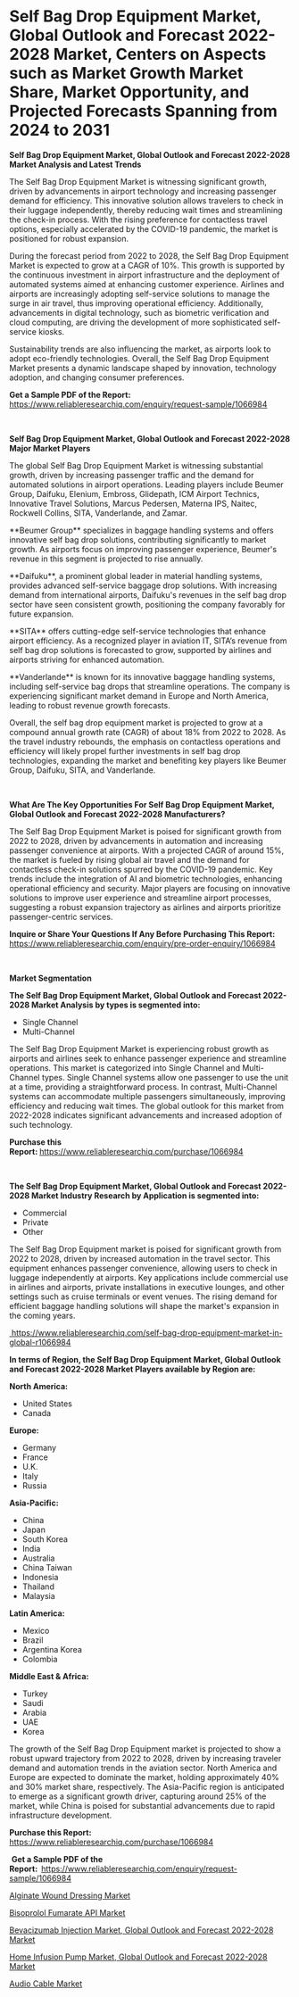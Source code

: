 <p><h1>Self Bag Drop Equipment Market, Global Outlook and Forecast 2022-2028 Market, Centers on Aspects such as Market Growth Market Share, Market Opportunity, and Projected Forecasts Spanning from 2024 to 2031</h1></p><p><strong>Self Bag Drop Equipment Market, Global Outlook and Forecast 2022-2028 Market Analysis and Latest Trends</strong></p>
<p><p>The Self Bag Drop Equipment Market is witnessing significant growth, driven by advancements in airport technology and increasing passenger demand for efficiency. This innovative solution allows travelers to check in their luggage independently, thereby reducing wait times and streamlining the check-in process. With the rising preference for contactless travel options, especially accelerated by the COVID-19 pandemic, the market is positioned for robust expansion.</p><p>During the forecast period from 2022 to 2028, the Self Bag Drop Equipment Market is expected to grow at a CAGR of 10%. This growth is supported by the continuous investment in airport infrastructure and the deployment of automated systems aimed at enhancing customer experience. Airlines and airports are increasingly adopting self-service solutions to manage the surge in air travel, thus improving operational efficiency. Additionally, advancements in digital technology, such as biometric verification and cloud computing, are driving the development of more sophisticated self-service kiosks.</p><p>Sustainability trends are also influencing the market, as airports look to adopt eco-friendly technologies. Overall, the Self Bag Drop Equipment Market presents a dynamic landscape shaped by innovation, technology adoption, and changing consumer preferences.</p></p>
<p><strong>Get a Sample PDF of the Report:&nbsp;</strong> <a href="https://www.reliableresearchiq.com/enquiry/request-sample/1066984?utm_campaign=1119&utm_medium=2&utm_source=Github&utm_content=ia&utm_term=02102024&utm_id=self-bag-drop-equipment-market-global-outlook-and-forecast-2022-2028">https://www.reliableresearchiq.com/enquiry/request-sample/1066984</a></p>
<p>&nbsp;</p>
<p><strong>Self Bag Drop Equipment Market, Global Outlook and Forecast 2022-2028 Major Market Players</strong></p>
<p><p>The global Self Bag Drop Equipment Market is witnessing substantial growth, driven by increasing passenger traffic and the demand for automated solutions in airport operations. Leading players include Beumer Group, Daifuku, Elenium, Embross, Glidepath, ICM Airport Technics, Innovative Travel Solutions, Marcus Pedersen, Materna IPS, Naitec, Rockwell Collins, SITA, Vanderlande, and Zamar.</p><p>**Beumer Group** specializes in baggage handling systems and offers innovative self bag drop solutions, contributing significantly to market growth. As airports focus on improving passenger experience, Beumer's revenue in this segment is projected to rise annually.</p><p>**Daifuku**, a prominent global leader in material handling systems, provides advanced self-service baggage drop solutions. With increasing demand from international airports, Daifuku's revenues in the self bag drop sector have seen consistent growth, positioning the company favorably for future expansion.</p><p>**SITA** offers cutting-edge self-service technologies that enhance airport efficiency. As a recognized player in aviation IT, SITA’s revenue from self bag drop solutions is forecasted to grow, supported by airlines and airports striving for enhanced automation.</p><p>**Vanderlande** is known for its innovative baggage handling systems, including self-service bag drops that streamline operations. The company is experiencing significant market demand in Europe and North America, leading to robust revenue growth forecasts.</p><p>Overall, the self bag drop equipment market is projected to grow at a compound annual growth rate (CAGR) of about 18% from 2022 to 2028. As the travel industry rebounds, the emphasis on contactless operations and efficiency will likely propel further investments in self bag drop technologies, expanding the market and benefiting key players like Beumer Group, Daifuku, SITA, and Vanderlande.</p></p>
<p>&nbsp;</p>
<p><strong>What Are The Key Opportunities For Self Bag Drop Equipment Market, Global Outlook and Forecast 2022-2028 Manufacturers?</strong></p>
<p><p>The Self Bag Drop Equipment Market is poised for significant growth from 2022 to 2028, driven by advancements in automation and increasing passenger convenience at airports. With a projected CAGR of around 15%, the market is fueled by rising global air travel and the demand for contactless check-in solutions spurred by the COVID-19 pandemic. Key trends include the integration of AI and biometric technologies, enhancing operational efficiency and security. Major players are focusing on innovative solutions to improve user experience and streamline airport processes, suggesting a robust expansion trajectory as airlines and airports prioritize passenger-centric services.</p></p>
<p><strong>Inquire or Share Your Questions If Any Before Purchasing This Report:</strong> <a href="https://www.reliableresearchiq.com/enquiry/pre-order-enquiry/1066984?utm_campaign=1119&utm_medium=2&utm_source=Github&utm_content=ia&utm_term=02102024&utm_id=self-bag-drop-equipment-market-global-outlook-and-forecast-2022-2028">https://www.reliableresearchiq.com/enquiry/pre-order-enquiry/1066984</a></p>
<p>&nbsp;</p>
<p><strong>Market Segmentation</strong></p>
<p><strong>The Self Bag Drop Equipment Market, Global Outlook and Forecast 2022-2028 Market Analysis by types is segmented into:</strong></p>
<p><ul><li>Single Channel</li><li>Multi-Channel</li></ul></p>
<p><p>The Self Bag Drop Equipment Market is experiencing robust growth as airports and airlines seek to enhance passenger experience and streamline operations. This market is categorized into Single Channel and Multi-Channel types. Single Channel systems allow one passenger to use the unit at a time, providing a straightforward process. In contrast, Multi-Channel systems can accommodate multiple passengers simultaneously, improving efficiency and reducing wait times. The global outlook for this market from 2022-2028 indicates significant advancements and increased adoption of such technology.</p></p>
<p><strong>Purchase this Report:&nbsp;</strong><a href="https://www.reliableresearchiq.com/purchase/1066984?utm_campaign=1119&utm_medium=2&utm_source=Github&utm_content=ia&utm_term=02102024&utm_id=self-bag-drop-equipment-market-global-outlook-and-forecast-2022-2028">https://www.reliableresearchiq.com/purchase/1066984</a></p>
<p>&nbsp;</p>
<p><strong>The Self Bag Drop Equipment Market, Global Outlook and Forecast 2022-2028 Market Industry Research by Application is segmented into:</strong></p>
<p><ul><li>Commercial</li><li>Private</li><li>Other</li></ul></p>
<p><p>The Self Bag Drop Equipment market is poised for significant growth from 2022 to 2028, driven by increased automation in the travel sector. This equipment enhances passenger convenience, allowing users to check in luggage independently at airports. Key applications include commercial use in airlines and airports, private installations in executive lounges, and other settings such as cruise terminals or event venues. The rising demand for efficient baggage handling solutions will shape the market's expansion in the coming years.</p></p>
<p><a href="https://www.reliableresearchiq.com/self-bag-drop-equipment-market-in-global-r1066984?utm_campaign=1119&utm_medium=2&utm_source=Github&utm_content=ia&utm_term=02102024&utm_id=self-bag-drop-equipment-market-global-outlook-and-forecast-2022-2028">&nbsp;https://www.reliableresearchiq.com/self-bag-drop-equipment-market-in-global-r1066984</a></p>
<p><strong>In terms of Region, the Self Bag Drop Equipment Market, Global Outlook and Forecast 2022-2028 Market Players available by Region are:</strong></p>
<p>
    <p> <strong> North America: </strong>
        <ul>
            <li>United States</li>
            <li>Canada</li>
        </ul>
        </p> 
    <p> <strong> Europe: </strong>
        <ul>
            <li>Germany</li>
            <li>France</li>
            <li>U.K.</li>
            <li>Italy</li>
            <li>Russia</li>
        </ul>
        </p> 
    <p> <strong> Asia-Pacific: </strong>
        <ul>
            <li>China</li>
            <li>Japan</li>
            <li>South Korea</li>
            <li>India</li>
            <li>Australia</li>
            <li>China Taiwan</li>
            <li>Indonesia</li>
            <li>Thailand</li>
            <li>Malaysia</li>
        </ul>
        </p> 
    <p> <strong> Latin America: </strong>
        <ul>
            <li>Mexico</li>
            <li>Brazil</li>
            <li>Argentina Korea</li>
            <li>Colombia</li>
        </ul>
        </p> 
    <p> <strong> Middle East & Africa: </strong>
        <ul>
            <li>Turkey</li>
            <li>Saudi</li>
            <li>Arabia</li>
            <li>UAE</li>
            <li>Korea</li>
        </ul>
    </p>
    </p>
<p><p>The growth of the Self Bag Drop Equipment market is projected to show a robust upward trajectory from 2022 to 2028, driven by increasing traveler demand and automation trends in the aviation sector. North America and Europe are expected to dominate the market, holding approximately 40% and 30% market share, respectively. The Asia-Pacific region is anticipated to emerge as a significant growth driver, capturing around 25% of the market, while China is poised for substantial advancements due to rapid infrastructure development.</p></p>
<p><strong>Purchase this Report: </strong><a href="https://www.reliableresearchiq.com/purchase/1066984?utm_campaign=1119&utm_medium=2&utm_source=Github&utm_content=ia&utm_term=02102024&utm_id=self-bag-drop-equipment-market-global-outlook-and-forecast-2022-2028">https://www.reliableresearchiq.com/purchase/1066984</a></p>
<p>&nbsp;<strong>Get a Sample PDF of the Report:&nbsp;&nbsp;</strong><a href="https://www.reliableresearchiq.com/enquiry/request-sample/1066984?utm_campaign=1119&utm_medium=2&utm_source=Github&utm_content=ia&utm_term=02102024&utm_id=self-bag-drop-equipment-market-global-outlook-and-forecast-2022-2028">https://www.reliableresearchiq.com/enquiry/request-sample/1066984</a></p>
<p><strong></strong></p>
<p><p><a href="https://www.linkedin.com/pulse/alginate-wound-dressing-market-trends-analysis-opportunities-ebefe?trackingId=vCaOLGW6TgeGAl8NLEtAGA%3D%3D&utm_campaign=1119&utm_medium=2&utm_source=Github&utm_content=ia&utm_term=02102024&utm_id=self-bag-drop-equipment-market-global-outlook-and-forecast-2022-2028">Alginate Wound Dressing Market</a></p><p><a href="https://issuu.com/reportprime-2/docs/bisoprolol-fumarate-api-market-size_73d0512340e09e?utm_campaign=1119&utm_medium=2&utm_source=Github&utm_content=ia&utm_term=02102024&utm_id=self-bag-drop-equipment-market-global-outlook-and-forecast-2022-2028">Bisoprolol Fumarate API Market</a></p><p><a href="https://github.com/JavierDDowns/Market-Research-Report-List-1/blob/main/bevacizumab-injection-market-global-outlook-and-forecast-2022-2028-market.md?utm_campaign=1119&utm_medium=2&utm_source=Github&utm_content=ia&utm_term=02102024&utm_id=self-bag-drop-equipment-market-global-outlook-and-forecast-2022-2028">Bevacizumab Injection Market, Global Outlook and Forecast 2022-2028 Market</a></p><p><a href="https://github.com/Dritamusajz475/Market-Research-Report-List-1/blob/main/home-infusion-pump-market-global-outlook-and-forecast-2022-2028-market.md?utm_campaign=1119&utm_medium=2&utm_source=Github&utm_content=ia&utm_term=02102024&utm_id=self-bag-drop-equipment-market-global-outlook-and-forecast-2022-2028">Home Infusion Pump Market, Global Outlook and Forecast 2022-2028 Market</a></p><p><a href="https://www.linkedin.com/pulse/audio-cable-market-trends-focusing-insight-forecast-analysis-f1o2c?trackingId=nLMnxZpxR6yiHkPf9zaCEw%3D%3D&utm_campaign=1119&utm_medium=2&utm_source=Github&utm_content=ia&utm_term=02102024&utm_id=self-bag-drop-equipment-market-global-outlook-and-forecast-2022-2028">Audio Cable Market</a></p></p>